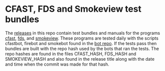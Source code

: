 # CFAST, FDS and Smokeview test bundles
The [releases](https://github.com/firemodels/test_bundles/releases)
in this repo contain test bundles and manuals for the programs
[cfast](https://github.com/firemodels/test_bundles/releases/tag/CFAST_TEST),
[fds](https://github.com/firemodels/test_bundles/releases/tag/FDS_TEST), and
[smokeview](https://github.com/firemodels/test_bundles/releases/tag/SMOKEVIEW_TEST).
These programs are tested daily with the scripts cfastbot, firebot and smokebot found in the 
[bot repo](https://github.com/firemodels/bot). 
If the tests pass then bundles are built
with the repo hash used by the bots that ran the tests.
The repo hashes are found in the files CFAST_HASH, FDS_HASH and SMOKEVIEW_HASH
and also found in the release title along with the date and time when the commit was made for that hash.

<!-- comment -->
